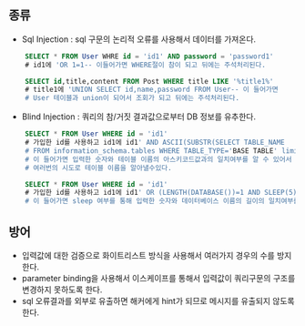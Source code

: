 ## 종류
* Sql Injection : sql 구문의 논리적 오류를 사용해서 데이터를 가져온다.
```sql
    SELECT * FROM User WHRE id = 'id1' AND password = 'password1' 
    # id1에 'OR 1=1-- 이들어가면 WHERE절이 참이 되고 뒤에는 주석처리된다.
```
```sql
    SELECT id,title,content FROM Post WHERE title LIKE '%title1%' 
    # title1에 'UNION SELECT id,name,password FROM User-- 이 들어가면 
    # User 테이블과 union이 되어서 조회가 되고 뒤에는 주석처리된다.
```

* Blind Injection : 쿼리의 참/거짓 결과값으로부터 DB 정보를 유추한다.
```sql
    SELECT * FROM User WHERE id = 'id1'
    # 가입한 id를 사용하고 id1에 id1' AND ASCII(SUBSTR(SELECT TABLE_NAME
    # FROM information_schema.tables WHERE TABLE_TYPE='BASE TABLE' limit 0,1),1,1)) = 65--
    # 이 들어가면 입력한 숫자와 테이블 이름의 아스키코드값과의 일치여부를 알 수 있어서 
    # 여러번의 시도로 테이블 이름을 알아낼수있다.  
```
```sql
    SELECT * FROM User WHERE id = 'id1'
    # 가입한 id를 사용하고 id1에 id1' OR (LENGTH(DATABASE())=1 AND SLEEP(5))-- 
    # 이 들어가면 sleep 여부를 통해 입력한 숫자와 데이터베이스 이름의 길이의 일치여부를 알 수 있다.
```
## 방어
* 입력값에 대한 검증으로 화이트리스트 방식을 사용해서 여러가지 경우의 수를 방지한다.
* parameter binding을 사용해서 이스케이프를 통해서 입력값이 쿼리구문의 구조를 변경하지 못하도록 한다. 
* sql 오류결과를 외부로 유출하면 해커에게 hint가 되므로 메시지를 유출되지 않도록 한다.

